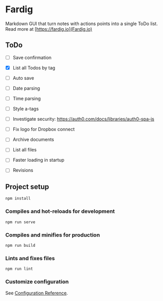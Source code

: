 # Fardig
Markdown GUI that turn notes with actions points into a single ToDo list. Read more at [https://fardig.io](Fardig.io)

## ToDo
- [ ] Save confirmation
- [x] List all Todos by tag
- [ ] Auto save
- [ ] Date parsing
- [ ] Time parsing
- [ ] Style a-tags
- [ ] Investigate security: https://auth0.com/docs/libraries/auth0-spa-js
- [ ] Fix logo for Dropbox connect
- [ ] Archive documents
- [ ] List all files
- [ ] Faster loading in startup
- [ ] Revisions



## Project setup
```
npm install
```

### Compiles and hot-reloads for development
```
npm run serve
```

### Compiles and minifies for production
```
npm run build
```

### Lints and fixes files
```
npm run lint
```

### Customize configuration
See [Configuration Reference](https://cli.vuejs.org/config/).
